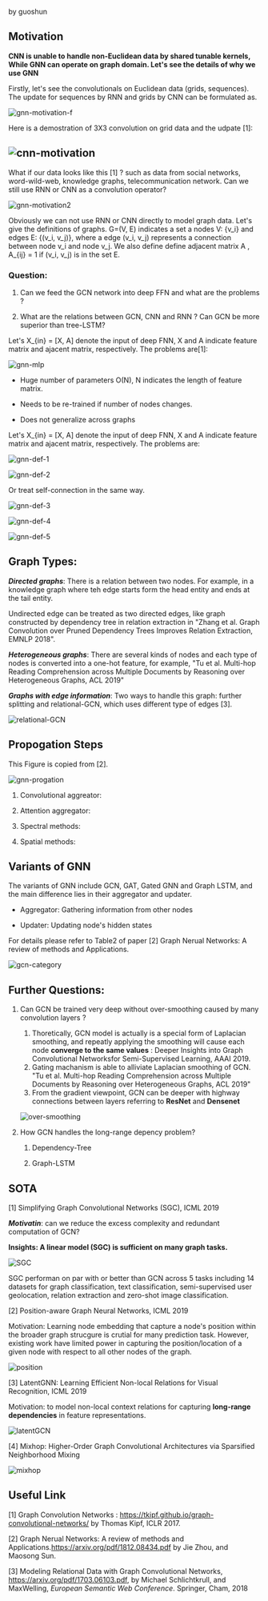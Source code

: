 by guoshun

## Motivation

**CNN is unable to  handle non-Euclidean data by shared tunable kernels, While GNN can operate on graph domain. Let's see the details of why we use GNN**

Firstly, let's see the convolutionals on Euclidean data (grids, sequences). The update for sequences by RNN and grids by CNN can be formulated as. 

![gnn-motivation-f](figs/gnn-motivation-f.jpg)



Here is a demostration of 3X3 convolution on grid data and the udpate [1]:

## ![cnn-motivation](figs/cnn-motivation.png)

What if our data looks like this [1] ? such as data from social networks, word-wild-web, knowledge graphs, telecommunication network. Can we still use RNN or CNN as a convolution operator?

![gnn-motivation2](figs/gnn-motivation2.png)



Obviously we can not use RNN or CNN directly to model graph data. Let's give the definitions of graphs. G=(V, E) indicates a set a nodes V: {v_i} and edges E: {(v_i, v_j)}, where a edge (v_i, v_j) represents a connection between node v_i and node v_j. We also define define adjacent matrix A , A_{ij} = 1 if (v_i, v_j) is in the set E.

### Question:

1. Can we feed the GCN network into deep FFN and what are the problems ?   

2. What are the relations between GCN, CNN and RNN ? Can GCN be more superior than tree-LSTM? 

   

Let's X_{in} = [X, A] denote the input of deep FNN, X and A indicate feature matrix and ajacent matrix, respectively.  The problems are[1]:

![gnn-mlp](figs/gnn-mlp.png)

- Huge number of parameters O(N), N indicates the length of feature matrix.

- Needs to be re-trained if number of nodes changes.

- Does not generalize across graphs

  

Let's X_{in} = [X, A] denote the input of deep FNN, X and A indicate feature matrix and ajacent matrix, respectively.  The problems are:

![gnn-def-1](figs/gnn-def-1.jpg)

![gnn-def-2](figs/gnn-def-2.jpg)

Or treat self-connection in the same way.

![gnn-def-3](figs/gnn-def-3.jpg)

![gnn-def-4](figs/gnn-def-4.jpg)



![gnn-def-5](figs/gnn-def-5.png)

## Graph Types:

***Directed graphs***: There is a relation between two nodes. For example,  in a knowledge graph where teh edge starts form the head entity and ends at the tail entity.  

Undirected edge can be treated as two directed edges, like graph constructed by dependency tree in relation extraction in "Zhang et al. Graph Convolution over Pruned Dependency Trees Improves Relation Extraction, EMNLP 2018". 

***Heterogeneous graphs***:  There are several kinds of nodes and each type of nodes is converted into a one-hot feature, for example, "Tu et al. Multi-hop Reading Comprehension across Multiple Documents by
Reasoning over Heterogeneous Graphs, ACL 2019"

***Graphs with edge information***: Two ways to handle this graph: further splitting and relational-GCN, which uses different type of edges [3].

![relational-GCN](figs/relational-GCN.png)

## Propogation Steps

This Figure is copied from [2].

![gnn-progation](figs/gnn-progation.png)

1. Convolutional aggreator: 

2. Attention aggregator: 

3. Spectral methods: 

4. Spatial methods:

   

## Variants of GNN

The variants of GNN include GCN,  GAT, Gated GNN and Graph LSTM, and the main difference lies in their aggregator and updater.

- Aggregator:  Gathering information from other nodes

- Updater:  Updating node's hidden states

  

For details please refer to Table2  of paper [2] Graph Nerual Networks: A review of methods and Applications.

![gcn-category](figs/gcn-category.png)

## Further Questions:

1. Can GCN be trained very deep without over-smoothing caused by many convolution layers ?

   1. Thoretically, GCN model is actually is a special form of Laplacian smoothing, and repeatly applying the smoothing will cause  each node **converge to the same values** :  Deeper Insights into Graph Convolutional Networksfor Semi-Supervised Learning, AAAI 2019.
   2. Gating machanism is able to alliviate Laplacian smoothing of GCN. "Tu et al. Multi-hop Reading Comprehension across Multiple Documents by Reasoning over Heterogeneous Graphs, ACL 2019"
   3. From the gradient viewpoint, GCN can be deeper with highway connections between layers referring to **ResNet** and **Densenet**

   ![over-smoothing](figs/over-smoothing.png)

   

2. How GCN handles the long-range depency problem?

   1. Dependency-Tree

   2. Graph-LSTM

      

## SOTA

[1] Simplifying Graph Convolutional Networks (SGC), ICML 2019

***Motivatin***: can we reduce the excess complexity and redundant computation of GCN?

**Insights: A linear model (SGC) is sufficient on many graph tasks.**

![SGC](figs/SGC.png)

SGC performan on par with or better than GCN across 5 tasks including 14 datasets for graph classification, text classification, semi-supervised user geolocation, relation extraction and zero-shot image classification.

[2] Position-aware Graph Neural Networks, ICML 2019

Motivation: Learning node embedding that capture a node's position within the broader graph strucgure is crutial for many prediction task. However, existing work have limited power in capturing the position/location of a given node with respect to all other nodes of the graph.

![position](figs/position.png)

[3] LatentGNN: Learning Efficient Non-local Relations for Visual Recognition, ICML 2019

Motivation:  to model non-local  context relations for capturing  **long-range dependencies** in feature representations.

![latentGCN](figs/latentGCN.png)

[4] Mixhop: Higher-Order Graph Convolutional Architectures via Sparsified Neighborhood Mixing

![mixhop](figs/mixhop.png)

## Useful Link

[1] Graph Convolution Networks :  <https://tkipf.github.io/graph-convolutional-networks/>  by Thomas Kipf, ICLR 2017.

[2] Graph Nerual Networks: A review of methods and Applications.<https://arxiv.org/pdf/1812.08434.pdf> by Jie Zhou, and Maosong Sun.

[3] Modeling Relational Data with Graph Convolutional Networks, <https://arxiv.org/pdf/1703.06103.pdf>, by Michael Schlichtkrull, and MaxWelling, *European Semantic Web Conference*. Springer, Cham, 2018

